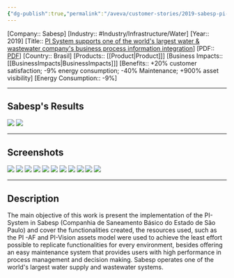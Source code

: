 ```yaml
---
{"dg-publish":true,"permalink":"/aveva/customer-stories/2019-sabesp-pi-system-supports-one-of-the-world-s-largest-water-and-wastewater-company-s-business-process-information-integration/"}
---
```


[Company:: Sabesp]
[Industry:: #Industry/Infrastructure/Water]
[Year:: 2019]
[Title:: [PI System supports one of the world's largest water & wastewater company's business process information integration](https://resources.osisoft.com/presentations/sabesp-scoa-portal---pi-system-supports-one-of-the-world-s-largest-water-and-wastewater-company-s-business-process-information-integration/)]
[PDF:: [PDF](https://cdn.osisoft.com/osi/presentations/2019-uc-san-francisco/US19NA-D2FW06-IHMStefanini-Castro-Sabesp-SCOA-Portal-PI-System-supports-one-of-the-worlds.pdf)]
[Country:: Brasil]
[Products:: [[Product\|Product]]]
[Business Impacts:: [[BusinessImpacts\|BusinessImpacts]]]
[Benefits:: +20% customer satisfaction; -9% energy consumption; -40% Maintenance; +900% asset visibility]
[Energy Consumption:: -9%]
  

---
## Sabesp's Results
![](https://i.imgur.com/hIk1CGV.png)
![](https://i.imgur.com/Z2Eh8XC.png)

---
## Screenshots
![](https://i.imgur.com/9G1MXQY.png)
![](https://i.imgur.com/d1YuFGO.png)
![](https://i.imgur.com/hdaHXI0.png)
![](https://i.imgur.com/Mp6TeoD.png)
![](https://i.imgur.com/kZyiF1a.png)
![](https://i.imgur.com/oO0zWEM.png)
![](https://i.imgur.com/I3Y5oz4.png)
![](https://i.imgur.com/QflSdMI.png)
![](https://i.imgur.com/lo5f5yb.png)
![](https://i.imgur.com/AGTo6nu.png)
![](https://i.imgur.com/GE3IRgt.png)

---
## Description
The main objective of this work is present the implementation of the PI-System in Sabesp (Companhia de Saneamento Básico do Estado de São Paulo) and cover the functionalities created, the resources used, such as the PI -AF and PI-Vision assets model were used to achieve the least effort possible to replicate functionalities for every environment, besides offering an easy maintenance system that provides users with high performance in process management and decision making. Sabesp operates one of the world's largest water supply and wastewater systems.